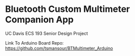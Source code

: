 # Bluetooth Custom Multimeter Companion App
UC Davis ECS 193 Senior Design Project

Link To Arduino Board Repo: https://github.com/tsmansour/BTMultimeter_Arduino
